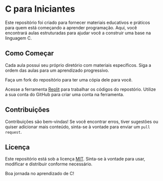 # C para Iniciantes

Este repositório foi criado para fornecer materiais educativos e práticos para quem está começando a aprender programação. Aqui, você encontrará aulas estruturadas para ajudar você a construir uma base na linguagem C.

## Como Começar

Cada aula possui seu próprio diretório com materiais específicos. Siga a ordem das aulas para um aprendizado progressivo.

Faça um fork do repositório para ter uma cópia dele para você.

Acesse a ferramenta [Replit](https://replit.com) para trabalhar os códigos do repostório. Utilize a sua conta do GitHub para criar uma conta na ferramenta.

## Contribuições

Contribuições são bem-vindas! Se você encontrar erros, tiver sugestões ou quiser adicionar mais conteúdo, sinta-se à vontade para enviar um `pull request`.

## Licença

Este repositório está sob a licença [MIT](LICENSE). Sinta-se à vontade para usar, modificar e distribuir conforme necessário.

Boa jornada no aprendizado de C! 
